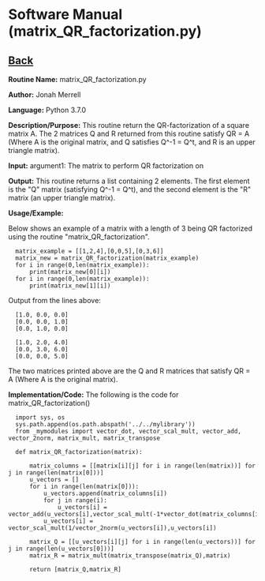 # Software Manual (matrix_QR_factorization.py)

## [Back](../softwaremanual)

**Routine Name:**           matrix_QR_factorization.py

**Author:** Jonah Merrell

**Language:** Python 3.7.0

**Description/Purpose:** This routine return the QR-factorization of a square matrix A. The 2 matrices Q and R returned from this routine satisfy QR = A (Where A is the original matrix, and Q satisfies Q^-1 = Q^t, and R is an upper triangle matrix).

**Input:** argument1: The matrix to perform QR factorization on<br>
		   
**Output:** This routine returns a list containing 2 elements. The first element is the
 "Q" matrix (satisfying Q^-1 = Q^t), and the second element is the "R" matrix (an upper triangle matrix).

**Usage/Example:**

Below shows an example of a matrix with a length of 3 being QR factorized using the routine
 "matrix_QR_factorization". 

      matrix_example = [[1,2,4],[0,0,5],[0,3,6]]
      matrix_new = matrix_QR_factorization(matrix_example)
      for i in range(0,len(matrix_example)):
          print(matrix_new[0][i])
      for i in range(0,len(matrix_example)):
          print(matrix_new[1][i])

Output from the lines above:

      [1.0, 0.0, 0.0]
      [0.0, 0.0, 1.0]
      [0.0, 1.0, 0.0]
	  
      [1.0, 2.0, 4.0]
      [0.0, 3.0, 6.0]
      [0.0, 0.0, 5.0]

The two matrices printed above are the Q and R matrices that satisfy QR = A (Where A is the original matrix).

**Implementation/Code:** The following is the code for matrix_QR_factorization()


      import sys, os
      sys.path.append(os.path.abspath('../../mylibrary'))
      from _mymodules import vector_dot, vector_scal_mult, vector_add, vector_2norm, matrix_mult, matrix_transpose
      
      def matrix_QR_factorization(matrix):
      
          matrix_columns = [[matrix[i][j] for i in range(len(matrix))] for j in range(len(matrix[0]))]
          u_vectors = []
          for i in range(len(matrix[0])):
              u_vectors.append(matrix_columns[i])
              for j in range(i):
                  u_vectors[i] = vector_add(u_vectors[i],vector_scal_mult(-1*vector_dot(matrix_columns[i],u_vectors[j]),u_vectors[j]))
              u_vectors[i] = vector_scal_mult(1/vector_2norm(u_vectors[i]),u_vectors[i])
      
          matrix_Q = [[u_vectors[i][j] for i in range(len(u_vectors))] for j in range(len(u_vectors[0]))]
          matrix_R = matrix_mult(matrix_transpose(matrix_Q),matrix)
      
          return [matrix_Q,matrix_R]

